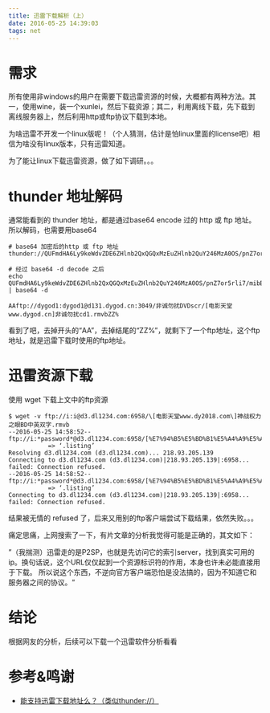 ```yaml
---
title: 迅雷下载解析（上）
date: 2016-05-25 14:39:03
tags: net
---
```


# 需求
所有使用非windows的用户在需要下载迅雷资源的时候，大概都有两种方法。其一，使用wine，装一个xunlei，然后下载资源；其二，利用离线下载，先下载到离线服务器上，然后利用http或ftp协议下载到本地。

为啥迅雷不开发一个linux版呢！（个人猜测，估计是怕linux里面的license吧）相信为啥没有linux版本，只有迅雷知道。

为了能让linux下载迅雷资源，做了如下调研。。。

# thunder 地址解码
通常能看到的 thunder 地址，都是通过base64 encode 过的 http 或 ftp 地址。所以解码，也需要用base64

```shell
# base64 加密后的http 或 ftp 地址
thunder://QUFmdHA6Ly9keWdvZDE6ZHlnb2QxQGQxMzEuZHlnb2QuY246MzA0OS/pnZ7or5rli7/mibBEVkRzY3IvW+eUteW9seWkqeWggnd3dy5keWdvZC5jbl3pnZ7or5rli7/mibBjZDEucm12Ylpa

# 经过 base64 -d decode 之后
echo QUFmdHA6Ly9keWdvZDE6ZHlnb2QxQGQxMzEuZHlnb2QuY246MzA0OS/pnZ7or5rli7/mibBEVkRzY3IvW+eUteW9seWkqeWggnd3dy5keWdvZC5jbl3pnZ7or5rli7/mibBjZDEucm12Ylpa | base64 -d

AAftp://dygod1:dygod1@d131.dygod.cn:3049/非诚勿扰DVDscr/[电影天堂www.dygod.cn]非诚勿扰cd1.rmvbZZ%
```

看到了吧，去掉开头的“AA”，去掉结尾的“ZZ%”，就剩下了一个ftp地址，这个ftp地址，就是迅雷下载时使用的ftp地址。

# 迅雷资源下载

使用 wget 下载上文中的ftp资源
```shell
$ wget -v ftp://i:i@d3.dl1234.com:6958/\[电影天堂www.dy2018.com\]神战权力之眼BD中英双字.rmvb
--2016-05-25 14:58:52--  ftp://i:*password*@d3.dl1234.com:6958/[%E7%94%B5%E5%BD%B1%E5%A4%A9%E5%A0%82www.dy2018.com]%E7%A5%9E%E6%88%98%E6%9D%83%E5%8A%9B%E4%B9%8B%E7%9C%BCBD%E4%B8%AD%E8%8B%B1%E5%8F%8C%E5%AD%97.rmvb
           => ‘.listing’
Resolving d3.dl1234.com (d3.dl1234.com)... 218.93.205.139
Connecting to d3.dl1234.com (d3.dl1234.com)|218.93.205.139|:6958... failed: Connection refused.
--2016-05-25 14:58:52--  ftp://i:*password*@d3.dl1234.com:6958/[%E7%94%B5%E5%BD%B1%E5%A4%A9%E5%A0%82www.dy2018.com]%E7%A5%9E%E6%88%98%E6%9D%83%E5%8A%9B%E4%B9%8B%E7%9C%BCBD%E4%B8%AD%E8%8B%B1%E5%8F%8C%E5%AD%97.rmvb
           => ‘.listing’
Connecting to d3.dl1234.com (d3.dl1234.com)|218.93.205.139|:6958... failed: Connection refused.
```
结果被无情的 refused 了，后来又用别的ftp客户端尝试下载结果，依然失败。。。

痛定思痛，上网搜索了一下，有片文章的分析我觉得可能是正确的，其文如下：

”（我揣测）迅雷走的是P2SP，也就是先访问它的索引server，找到真实可用的ip。换句话说，这个URL仅仅起到一个资源标识符的作用，本身也许未必能直接用于下载。 所以说这个东西，不逆向官方客户端恐怕是没法搞的，因为不知道它和服务器之间的协议。“

# 结论
根据网友的分析，后续可以下载一个迅雷软件分析看看

# 参考&鸣谢
* [能支持迅雷下载地址么？（类似thunder://）](https://github.com/soimort/you-get/issues/929)
